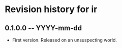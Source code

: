 # Revision history for ir

## 0.1.0.0 -- YYYY-mm-dd

* First version. Released on an unsuspecting world.
